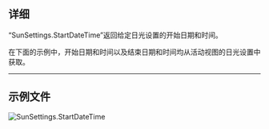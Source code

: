 ## 详细
“SunSettings.StartDateTime”返回给定日光设置的开始日期和时间。

在下面的示例中，开始日期和时间以及结束日期和时间均从活动视图的日光设置中获取。
___
## 示例文件

![SunSettings.StartDateTime](./Revit.Elements.SunSettings.StartDateTime_img.jpg)
